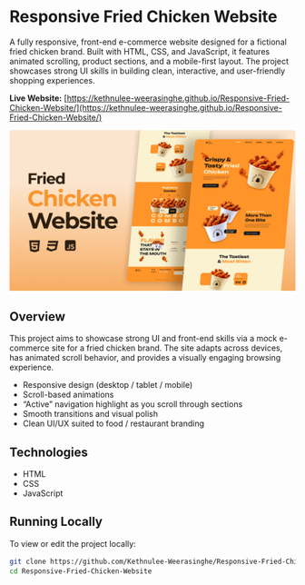 # Responsive Fried Chicken Website

A fully responsive, front-end e-commerce website designed for a fictional fried chicken brand. Built with HTML, CSS, and JavaScript, it features animated scrolling, product sections, and a mobile-first layout. The project showcases strong UI skills in building clean, interactive, and user-friendly shopping experiences.

**Live Website:** [https://kethnulee-weerasinghe.github.io/Responsive-Fried-Chicken-Website/](https://kethnulee-weerasinghe.github.io/Responsive-Fried-Chicken-Website/)

![Website Preview](./preview.png)

## Overview

This project aims to showcase strong UI and front-end skills via a mock e-commerce site for a fried chicken brand. The site adapts across devices, has animated scroll behavior, and provides a visually engaging browsing experience.

- Responsive design (desktop / tablet / mobile)  
- Scroll-based animations 
- “Active” navigation highlight as you scroll through sections  
- Smooth transitions and visual polish  
- Clean UI/UX suited to food / restaurant branding  

## Technologies

- HTML
- CSS
- JavaScript

## Running Locally

To view or edit the project locally:

```bash
git clone https://github.com/Kethnulee-Weerasinghe/Responsive-Fried-Chicken-Website.git
cd Responsive-Fried-Chicken-Website
```

